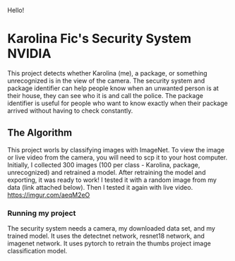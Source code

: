 Hello!
# Karolina Fic's Security System NVIDIA
This project detects whether Karolina (me), a package, or something unrecognized is in the view of the camera. The security system and package identifier can help people know when an unwanted person is at their house, they can see who it is and call the police. The package identifier is useful for people who want to know exactly when their package arrived without having to check constantly.
## The Algorithm
This project worls by classifying images with ImageNet. To view the image or live video from the camera, you will need to scp it to your host computer. Initially, I collected 300 images (100 per class - Karolina, package, unrecognized) and retrained a model. After retraining the model and exporting, it was ready to work! I tested it with a random image from my data (link attached below). Then I tested it again with live video. 
https://imgur.com/aeqM2eO
### Running my project
The security system needs a camera, my downloaded data set, and my trained model. It uses the detectnet network, resnet18 network, and imagenet network. It uses pytorch to retrain the thumbs project image classification model. 

